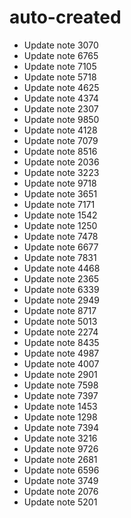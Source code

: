 # auto-created
- Update note 3070
- Update note 6765
- Update note 7105
- Update note 5718
- Update note 4625
- Update note 4374
- Update note 2307
- Update note 9850
- Update note 4128
- Update note 7079
- Update note 8516
- Update note 2036
- Update note 3223
- Update note 9718
- Update note 3651
- Update note 7171
- Update note 1542
- Update note 1250
- Update note 7478
- Update note 6677
- Update note 7831
- Update note 4468
- Update note 2365
- Update note 6339
- Update note 2949
- Update note 8717
- Update note 5013
- Update note 2274
- Update note 8435
- Update note 4987
- Update note 4007
- Update note 2901
- Update note 7598
- Update note 7397
- Update note 1453
- Update note 1298
- Update note 7394
- Update note 3216
- Update note 9726
- Update note 2681
- Update note 6596
- Update note 3749
- Update note 2076
- Update note 5201
